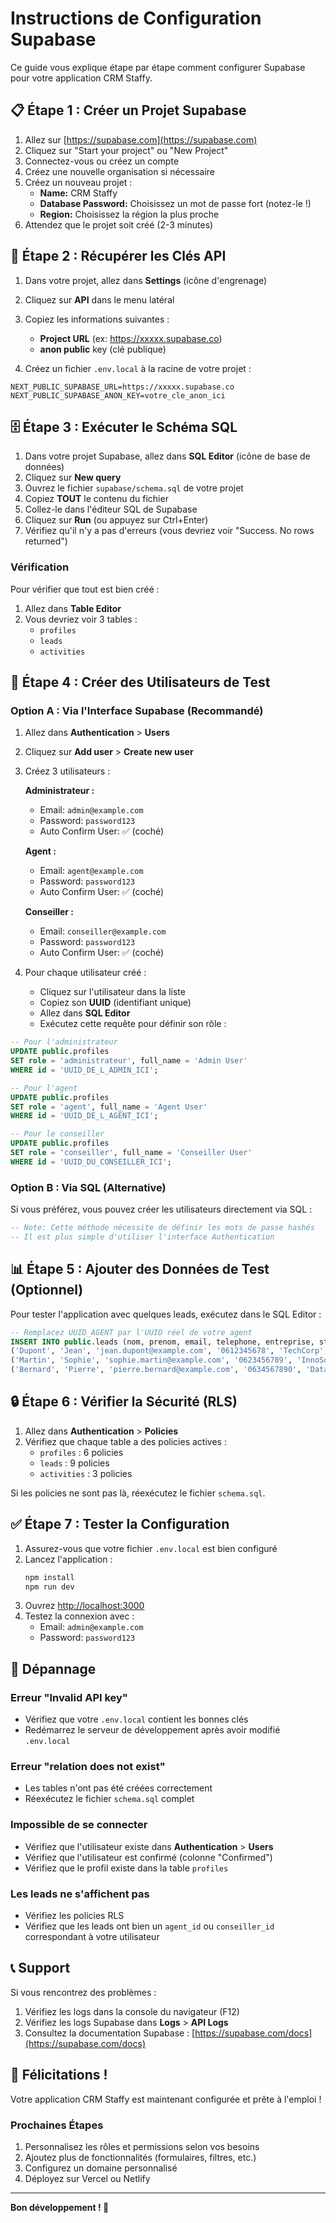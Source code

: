 # Instructions de Configuration Supabase

Ce guide vous explique étape par étape comment configurer Supabase pour votre application CRM Staffy.

## 📋 Étape 1 : Créer un Projet Supabase

1. Allez sur [https://supabase.com](https://supabase.com)
2. Cliquez sur "Start your project" ou "New Project"
3. Connectez-vous ou créez un compte
4. Créez une nouvelle organisation si nécessaire
5. Créez un nouveau projet :
   - **Name:** CRM Staffy
   - **Database Password:** Choisissez un mot de passe fort (notez-le !)
   - **Region:** Choisissez la région la plus proche
6. Attendez que le projet soit créé (2-3 minutes)

## 🔑 Étape 2 : Récupérer les Clés API

1. Dans votre projet, allez dans **Settings** (icône d'engrenage)
2. Cliquez sur **API** dans le menu latéral
3. Copiez les informations suivantes :
   - **Project URL** (ex: https://xxxxx.supabase.co)
   - **anon public** key (clé publique)

4. Créez un fichier `.env.local` à la racine de votre projet :

```env
NEXT_PUBLIC_SUPABASE_URL=https://xxxxx.supabase.co
NEXT_PUBLIC_SUPABASE_ANON_KEY=votre_cle_anon_ici
```

## 🗄️ Étape 3 : Exécuter le Schéma SQL

1. Dans votre projet Supabase, allez dans **SQL Editor** (icône de base de données)
2. Cliquez sur **New query**
3. Ouvrez le fichier `supabase/schema.sql` de votre projet
4. Copiez **TOUT** le contenu du fichier
5. Collez-le dans l'éditeur SQL de Supabase
6. Cliquez sur **Run** (ou appuyez sur Ctrl+Enter)
7. Vérifiez qu'il n'y a pas d'erreurs (vous devriez voir "Success. No rows returned")

### Vérification

Pour vérifier que tout est bien créé :

1. Allez dans **Table Editor**
2. Vous devriez voir 3 tables :
   - `profiles`
   - `leads`
   - `activities`

## 👥 Étape 4 : Créer des Utilisateurs de Test

### Option A : Via l'Interface Supabase (Recommandé)

1. Allez dans **Authentication** > **Users**
2. Cliquez sur **Add user** > **Create new user**
3. Créez 3 utilisateurs :

   **Administrateur :**
   - Email: `admin@example.com`
   - Password: `password123`
   - Auto Confirm User: ✅ (coché)

   **Agent :**
   - Email: `agent@example.com`
   - Password: `password123`
   - Auto Confirm User: ✅ (coché)

   **Conseiller :**
   - Email: `conseiller@example.com`
   - Password: `password123`
   - Auto Confirm User: ✅ (coché)

4. Pour chaque utilisateur créé :
   - Cliquez sur l'utilisateur dans la liste
   - Copiez son **UUID** (identifiant unique)
   - Allez dans **SQL Editor**
   - Exécutez cette requête pour définir son rôle :

```sql
-- Pour l'administrateur
UPDATE public.profiles 
SET role = 'administrateur', full_name = 'Admin User'
WHERE id = 'UUID_DE_L_ADMIN_ICI';

-- Pour l'agent
UPDATE public.profiles 
SET role = 'agent', full_name = 'Agent User'
WHERE id = 'UUID_DE_L_AGENT_ICI';

-- Pour le conseiller
UPDATE public.profiles 
SET role = 'conseiller', full_name = 'Conseiller User'
WHERE id = 'UUID_DU_CONSEILLER_ICI';
```

### Option B : Via SQL (Alternative)

Si vous préférez, vous pouvez créer les utilisateurs directement via SQL :

```sql
-- Note: Cette méthode nécessite de définir les mots de passe hashés
-- Il est plus simple d'utiliser l'interface Authentication
```

## 📊 Étape 5 : Ajouter des Données de Test (Optionnel)

Pour tester l'application avec quelques leads, exécutez dans le SQL Editor :

```sql
-- Remplacez UUID_AGENT par l'UUID réel de votre agent
INSERT INTO public.leads (nom, prenom, email, telephone, entreprise, statut, agent_id) VALUES
('Dupont', 'Jean', 'jean.dupont@example.com', '0612345678', 'TechCorp', 'nouveau', 'UUID_AGENT'),
('Martin', 'Sophie', 'sophie.martin@example.com', '0623456789', 'InnoSoft', 'contacte', 'UUID_AGENT'),
('Bernard', 'Pierre', 'pierre.bernard@example.com', '0634567890', 'DataPro', 'qualifie', 'UUID_AGENT');
```

## 🔒 Étape 6 : Vérifier la Sécurité (RLS)

1. Allez dans **Authentication** > **Policies**
2. Vérifiez que chaque table a des policies actives :
   - `profiles` : 6 policies
   - `leads` : 9 policies
   - `activities` : 3 policies

Si les policies ne sont pas là, réexécutez le fichier `schema.sql`.

## ✅ Étape 7 : Tester la Configuration

1. Assurez-vous que votre fichier `.env.local` est bien configuré
2. Lancez l'application :
   ```bash
   npm install
   npm run dev
   ```
3. Ouvrez [http://localhost:3000](http://localhost:3000)
4. Testez la connexion avec :
   - Email: `admin@example.com`
   - Password: `password123`

## 🐛 Dépannage

### Erreur "Invalid API key"
- Vérifiez que votre `.env.local` contient les bonnes clés
- Redémarrez le serveur de développement après avoir modifié `.env.local`

### Erreur "relation does not exist"
- Les tables n'ont pas été créées correctement
- Réexécutez le fichier `schema.sql` complet

### Impossible de se connecter
- Vérifiez que l'utilisateur existe dans **Authentication** > **Users**
- Vérifiez que l'utilisateur est confirmé (colonne "Confirmed")
- Vérifiez que le profil existe dans la table `profiles`

### Les leads ne s'affichent pas
- Vérifiez les policies RLS
- Vérifiez que les leads ont bien un `agent_id` ou `conseiller_id` correspondant à votre utilisateur

## 📞 Support

Si vous rencontrez des problèmes :
1. Vérifiez les logs dans la console du navigateur (F12)
2. Vérifiez les logs Supabase dans **Logs** > **API Logs**
3. Consultez la documentation Supabase : [https://supabase.com/docs](https://supabase.com/docs)

## 🎉 Félicitations !

Votre application CRM Staffy est maintenant configurée et prête à l'emploi !

### Prochaines Étapes

1. Personnalisez les rôles et permissions selon vos besoins
2. Ajoutez plus de fonctionnalités (formulaires, filtres, etc.)
3. Configurez un domaine personnalisé
4. Déployez sur Vercel ou Netlify

---

**Bon développement ! 🚀**

